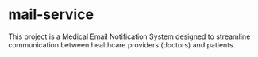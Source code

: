 # mail-service
This project is a Medical Email Notification System designed to streamline communication between healthcare providers (doctors) and patients.
